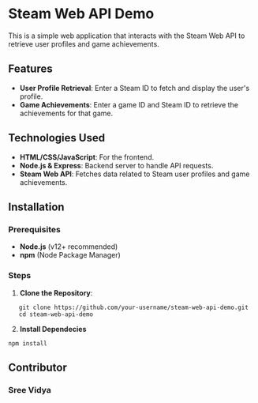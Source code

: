 # Steam Web API Demo

This is a simple web application that interacts with the Steam Web API to retrieve user profiles and game achievements.

## Features

- **User Profile Retrieval**: Enter a Steam ID to fetch and display the user's profile.
- **Game Achievements**: Enter a game ID and Steam ID to retrieve the achievements for that game.

## Technologies Used

- **HTML/CSS/JavaScript**: For the frontend.
- **Node.js & Express**: Backend server to handle API requests.
- **Steam Web API**: Fetches data related to Steam user profiles and game achievements.

## Installation

### Prerequisites

- **Node.js** (v12+ recommended)
- **npm** (Node Package Manager)

### Steps

1. **Clone the Repository**:

```
   git clone https://github.com/your-username/steam-web-api-demo.git
   cd steam-web-api-demo

```

2. **Install Dependecies**
```
npm install
```

## Contributor 
### Sree Vidya
